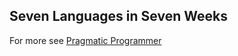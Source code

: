 ## Seven Languages in Seven Weeks

For more see [Pragmatic Programmer](http://pragprog.com/book/btlang/seven-languages-in-seven-weeks)
